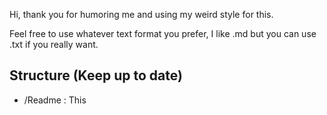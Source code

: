 Hi, thank you for humoring me and using my weird style for this.

Feel free to use whatever text format you prefer, I like .md but you can use .txt if you really want.

## Structure (Keep up to date)
- /Readme : This
